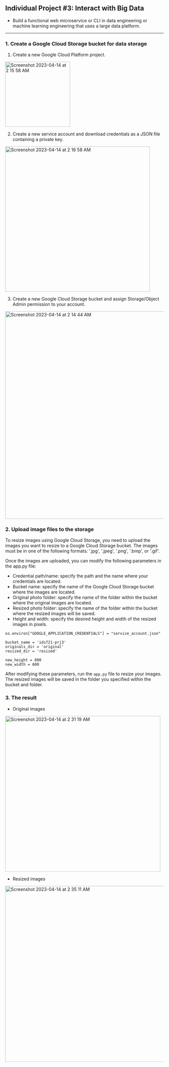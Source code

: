 ## Individual Project #3: Interact with Big Data

- Build a functional web microservice or CLI in data engineering or machine learning engineering that uses a large data platform.

________

### 1. Create a Google Cloud Storage bucket for data storage

1. Create a new Google Cloud Platform project.

<img width="206" alt="Screenshot 2023-04-14 at 2 15 58 AM" src="https://user-images.githubusercontent.com/90014065/231957928-a1388a04-4ebc-49c5-9bdd-42e06ca53b8b.png">

2. Create a new service account and download credentials as a JSON file containing a private key.

<img width="460" alt="Screenshot 2023-04-14 at 2 16 58 AM" src="https://user-images.githubusercontent.com/90014065/231958346-6b47818d-f670-4818-96ec-1086becfc71f.png">

3. Create a new Google Cloud Storage bucket and assign Storage/Object Admin permission to your account.

<img width="657" alt="Screenshot 2023-04-14 at 2 14 44 AM" src="https://user-images.githubusercontent.com/90014065/231957434-0fb60cef-2793-4826-b9f0-81b9ee17c623.png">

### 2. Upload image files to the storage 

To resize images using Google Cloud Storage, you need to upload the images you want to resize to a Google Cloud Storage bucket. The images must be in one of the following formats: '.jpg', '.jpeg', '.png', '.bmp', or '.gif'.

Once the images are uploaded, you can modify the following parameters in the app.py file:

- Credential path/name: specify the path and the name where your credentials are located.
- Bucket name: specify the name of the Google Cloud Storage bucket where the images are located.
- Original photo folder: specify the name of the folder within the bucket where the original images are located.
- Resized photo folder: specify the name of the folder within the bucket where the resized images will be saved.
- Height and width: specify the desired height and width of the resized images in pixels.

```
os.environ["GOOGLE_APPLICATION_CREDENTIALS"] = "service_account.json"

bucket_name = 'ids721-prj3'
originals_dir = 'original'
resized_dir = 'resized'

new_height = 800
new_width = 600
```

After modifying these parameters, run the `app.py` file to resize your images. The resized images will be saved in the folder you specified within the bucket and folder.

### 3. The result 

- Original images

<img width="493" alt="Screenshot 2023-04-14 at 2 31 19 AM" src="https://user-images.githubusercontent.com/90014065/231961726-4fe511f8-1849-47cf-b9c7-1e2077d4ea12.png">

- Resized images

<img width="557" alt="Screenshot 2023-04-14 at 2 35 11 AM" src="https://user-images.githubusercontent.com/90014065/231962344-60bbc450-754e-43b7-9c08-8902a1f9e095.png">





